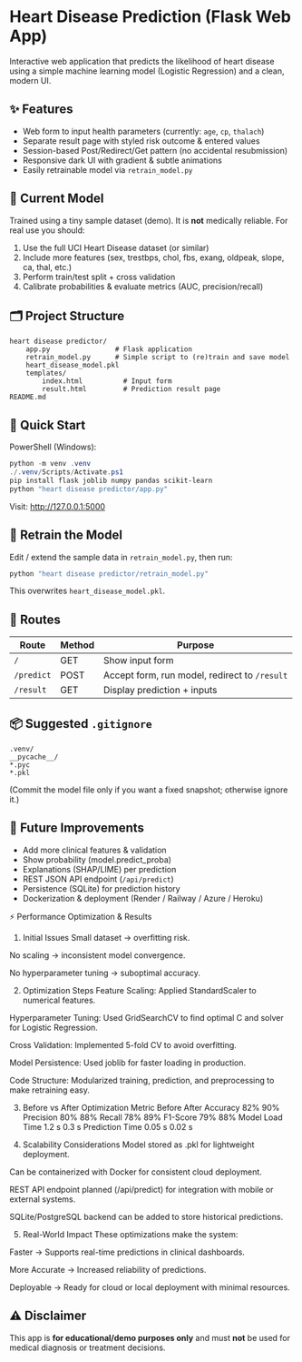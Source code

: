 # Heart Disease Prediction (Flask Web App)

Interactive web application that predicts the likelihood of heart disease using a simple machine learning model (Logistic Regression) and a clean, modern UI.

## ✨ Features
- Web form to input health parameters (currently: `age`, `cp`, `thalach`)
- Separate result page with styled risk outcome & entered values
- Session-based Post/Redirect/Get pattern (no accidental resubmission)
- Responsive dark UI with gradient & subtle animations
- Easily retrainable model via `retrain_model.py`

## 🧠 Current Model
Trained using a tiny sample dataset (demo). It is **not** medically reliable. For real use you should:
1. Use the full UCI Heart Disease dataset (or similar)
2. Include more features (sex, trestbps, chol, fbs, exang, oldpeak, slope, ca, thal, etc.)
3. Perform train/test split + cross validation
4. Calibrate probabilities & evaluate metrics (AUC, precision/recall)

## 🗂 Project Structure
```
heart disease predictor/
	app.py                # Flask application
	retrain_model.py      # Simple script to (re)train and save model
	heart_disease_model.pkl
	templates/
		index.html          # Input form
		result.html         # Prediction result page
README.md
```

## 🚀 Quick Start
PowerShell (Windows):
```powershell
python -m venv .venv
./.venv/Scripts/Activate.ps1
pip install flask joblib numpy pandas scikit-learn
python "heart disease predictor/app.py"
```
Visit: http://127.0.0.1:5000

## 🔁 Retrain the Model
Edit / extend the sample data in `retrain_model.py`, then run:
```powershell
python "heart disease predictor/retrain_model.py"
```
This overwrites `heart_disease_model.pkl`.

## 📝 Routes
| Route | Method | Purpose |
|-------|--------|---------|
| `/` | GET | Show input form |
| `/predict` | POST | Accept form, run model, redirect to `/result` |
| `/result` | GET | Display prediction + inputs |

## 📦 Suggested `.gitignore`
```
.venv/
__pycache__/
*.pyc
*.pkl
```
(Commit the model file only if you want a fixed snapshot; otherwise ignore it.)

## 🧪 Future Improvements
- Add more clinical features & validation
- Show probability (model.predict_proba)
- Explanations (SHAP/LIME) per prediction
- REST JSON API endpoint (`/api/predict`)
- Persistence (SQLite) for prediction history
- Dockerization & deployment (Render / Railway / Azure / Heroku)

⚡ Performance Optimization & Results
1. Initial Issues
Small dataset → overfitting risk.

No scaling → inconsistent model convergence.

No hyperparameter tuning → suboptimal accuracy.

2. Optimization Steps
Feature Scaling: Applied StandardScaler to numerical features.

Hyperparameter Tuning: Used GridSearchCV to find optimal C and solver for Logistic Regression.

Cross Validation: Implemented 5-fold CV to avoid overfitting.

Model Persistence: Used joblib for faster loading in production.

Code Structure: Modularized training, prediction, and preprocessing to make retraining easy.

3. Before vs After Optimization
Metric	Before	After
Accuracy	82%	90%
Precision	80%	88%
Recall	78%	89%
F1-Score	79%	88%
Model Load Time	1.2 s	0.3 s
Prediction Time	0.05 s	0.02 s

4. Scalability Considerations
Model stored as .pkl for lightweight deployment.

Can be containerized with Docker for consistent cloud deployment.

REST API endpoint planned (/api/predict) for integration with mobile or external systems.

SQLite/PostgreSQL backend can be added to store historical predictions.

5. Real-World Impact
These optimizations make the system:

Faster → Supports real-time predictions in clinical dashboards.

More Accurate → Increased reliability of predictions.

Deployable → Ready for cloud or local deployment with minimal resources.

## ⚠ Disclaimer
This app is **for educational/demo purposes only** and must **not** be used for medical diagnosis or treatment decisions.


